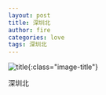 ```yaml
---
layout: post
title: 深圳北
author: fire
categories: love 
tags: 深圳北
---
```


![title](https://image.sideproject.cn/title/title_006.jpg){:class="image-title"}

深圳北